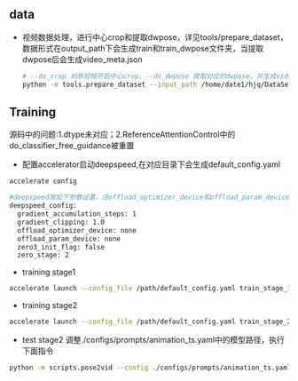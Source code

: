 ## data
- 视频数据处理，进行中心crop和提取dwpose，详见tools/prepare_dataset，数据形式在output_path下会生成train和train_dwpose文件夹，当提取dwpose后会生成video_meta.json
    ```bash
    # --do_crop 对原视频开启中心crop，--do_dwpose 提取对应的dwpose，并生成video_meta.json用于训练索引
    python -m tools.prepare_dataset --input_path /home/date1/hjq/DataSets/video_dataset/Self_dataset/full_body --output_path /home/date1/hjq/DataSets/video_dataset/Self_dataset --dst_w 512 --dst_h 768 --do_crop --do_dwpose
    ```
## Training
源码中的问题:1.dtype未对应；2.ReferenceAttentionControl中的do_classifier_free_guidance被重置
- 配置accelerator启动deepspeed,在对应目录下会生成default_config.yaml
```bash
accelerate config

#deepspeed按如下参数设置，注offload_optimizer_device和offload_param_device要设为none，选cpu可能会报错
deepspeed_config:
  gradient_accumulation_steps: 1
  gradient_clipping: 1.0
  offload_optimizer_device: none
  offload_param_device: none
  zero3_init_flag: false
  zero_stage: 2
```

- training stage1
```bash
accelerate launch --config_file /path/default_config.yaml train_stage_1.py
```

- training stage2
```bash
accelerate launch --config_file /path/default_config.yaml train_stage_2.py
```

- test stage2
调整./configs/prompts/animation_ts.yaml中的模型路径，执行下面指令
```bash
python -m scripts.pose2vid --config ./configs/prompts/animation_ts.yaml -W 512 -H 784 -L 141
```